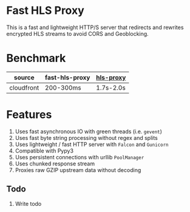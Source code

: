 # Fast HLS Proxy

This is a fast and lightweight HTTP/S server that redirects and rewrites encrypted HLS streams to avoid CORS and Geoblocking.

# Benchmark

| source | fast-hls-proxy | [hls-proxy](https://github.com/warren-bank/HLS-Proxy/tree/master/hls-proxy) |
| - | - | - |
| cloudfront | 200-300ms | 1.7s-2.0s |

# Features
1. Uses fast asynchronous IO with green threads (i.e. `gevent`)
2. Uses fast byte string processing without regex and splits
3. Uses lightweight / fast HTTP server with `Falcon` and `Gunicorn`
4. Compatible with Pypy3
5. Uses persistent connections with urllib `PoolManager`
6. Uses chunked response stream
7. Proxies raw GZIP upstream data without decoding

## Todo
1. Write todo
